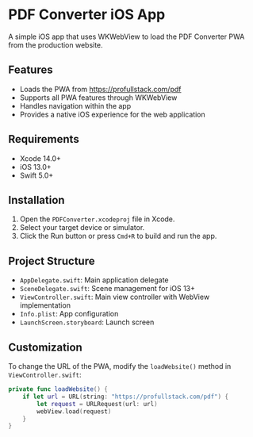 # PDF Converter iOS App

A simple iOS app that uses WKWebView to load the PDF Converter PWA from the production website.

## Features

- Loads the PWA from https://profullstack.com/pdf
- Supports all PWA features through WKWebView
- Handles navigation within the app
- Provides a native iOS experience for the web application

## Requirements

- Xcode 14.0+
- iOS 13.0+
- Swift 5.0+

## Installation

1. Open the `PDFConverter.xcodeproj` file in Xcode.
2. Select your target device or simulator.
3. Click the Run button or press `Cmd+R` to build and run the app.

## Project Structure

- `AppDelegate.swift`: Main application delegate
- `SceneDelegate.swift`: Scene management for iOS 13+
- `ViewController.swift`: Main view controller with WebView implementation
- `Info.plist`: App configuration
- `LaunchScreen.storyboard`: Launch screen

## Customization

To change the URL of the PWA, modify the `loadWebsite()` method in `ViewController.swift`:

```swift
private func loadWebsite() {
    if let url = URL(string: "https://profullstack.com/pdf") {
        let request = URLRequest(url: url)
        webView.load(request)
    }
}